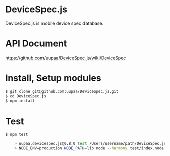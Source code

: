 DeviceSpec.js
=========

DeviceSpec.js is mobile device spec database.

# API Document

https://github.com/uupaa/DeviceSpec.js/wiki/DeviceSpec

# Install, Setup modules

```sh
$ git clone git@github.com:uupaa/DeviceSpec.js.git
$ cd DeviceSpec.js
$ npm install
```

# Test

```sh
$ npm test

    > uupaa.devicespec.js@0.8.0 test /Users/username/path/DeviceSpec.js
    > NODE_ENV=production NODE_PATH=lib node --harmony test/index.node.js; open test/index.html
```
